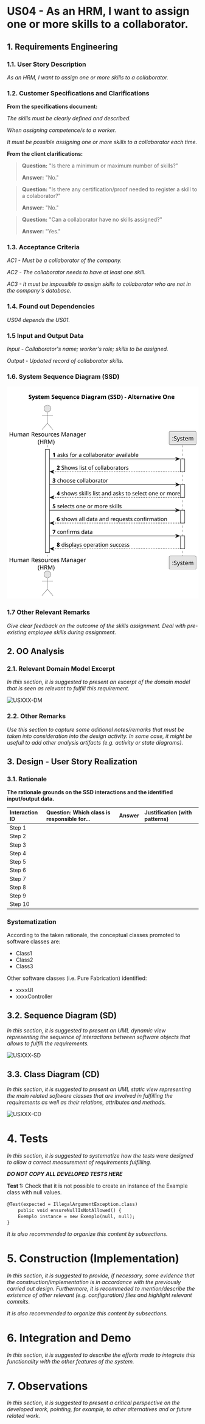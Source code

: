 # US04 - As an HRM, I want to assign one or more skills to a collaborator.




## 1. Requirements Engineering


### 1.1. User Story Description

_As an HRM, I want to assign one or more skills to a collaborator._

### 1.2. Customer Specifications and Clarifications 

**From the specifications document:**

_The skills must be clearly defined and described._

_When assigning competence/s to a worker._

_It must be possible assigning one or more skills to a collaborator each time._



**From the client clarifications:**

> **Question:** "Is there a minimum or maximum number of skills?"
>
> **Answer:** "No."

> **Question:** "Is there any certification/proof needed to register a skill to a colaborator?"
>
> **Answer:** "No."

> **Question:** "Can a collaborator have no skills assigned?"
>
> **Answer:** "Yes."

### 1.3. Acceptance Criteria

_AC1 - Must be a collaborator of the company._

_AC2 - The collaborator needs to have at least one skill._

_AC3 - It must be impossible to assign skills to collaborator who are not in the company's database._

### 1.4. Found out Dependencies

_US04 depends the US01._

### 1.5 Input and Output Data

_Input - Collaborator's name; worker's role; skills to be assigned._ 

_Output - Updated record of collaborator skills._

### 1.6. System Sequence Diagram (SSD)


![US004-SSD](svg/us004-system-sequence-diagram.svg)

### 1.7 Other Relevant Remarks

_Give clear feedback on the outcome of the skills assignment.
 Deal with pre-existing employee skills during assignment._


## 2. OO Analysis

### 2.1. Relevant Domain Model Excerpt 
_In this section, it is suggested to present an excerpt of the domain model that is seen as relevant to fulfill this requirement._ 

![USXXX-DM](svg/usXXX-domain-model.svg)

### 2.2. Other Remarks

_Use this section to capture some aditional notes/remarks that must be taken into consideration into the design activity. In some case, it might be usefull to add other analysis artifacts (e.g. activity or state diagrams)._ 


## 3. Design - User Story Realization 

### 3.1. Rationale

**The rationale grounds on the SSD interactions and the identified input/output data.**

| Interaction ID | Question: Which class is responsible for... | Answer  | Justification (with patterns)  |
|:-------------  |:--------------------- |:------------|:---------------------------- |
| Step 1  		 |							 |             |                              |
| Step 2  		 |							 |             |                              |
| Step 3  		 |							 |             |                              |
| Step 4  		 |							 |             |                              |
| Step 5  		 |							 |             |                              |
| Step 6  		 |							 |             |                              |              
| Step 7  		 |							 |             |                              |
| Step 8  		 |							 |             |                              |
| Step 9  		 |							 |             |                              |
| Step 10  		 |							 |             |                              |  

### Systematization ##

According to the taken rationale, the conceptual classes promoted to software classes are:

* Class1
* Class2
* Class3

Other software classes (i.e. Pure Fabrication) identified:

* xxxxUI  
* xxxxController

## 3.2. Sequence Diagram (SD)

_In this section, it is suggested to present an UML dynamic view representing the sequence of interactions between software objects that allows to fulfill the requirements._

![USXXX-SD](svg/usXXX-sequence-diagram.svg)

## 3.3. Class Diagram (CD)

_In this section, it is suggested to present an UML static view representing the main related software classes that are involved in fulfilling the requirements as well as their relations, attributes and methods._

![USXXX-CD](svg/usXXX-class-diagram.svg)


# 4. Tests 
_In this section, it is suggested to systematize how the tests were designed to allow a correct measurement of requirements fulfilling._ 

**_DO NOT COPY ALL DEVELOPED TESTS HERE_**

**Test 1:** Check that it is not possible to create an instance of the Example class with null values. 

	@Test(expected = IllegalArgumentException.class)
		public void ensureNullIsNotAllowed() {
		Exemplo instance = new Exemplo(null, null);
	}

_It is also recommended to organize this content by subsections._


# 5. Construction (Implementation)

_In this section, it is suggested to provide, if necessary, some evidence that the construction/implementation is in accordance with the previously carried out design. Furthermore, it is recommeded to mention/describe the existence of other relevant (e.g. configuration) files and highlight relevant commits._

_It is also recommended to organize this content by subsections._ 


# 6. Integration and Demo 

_In this section, it is suggested to describe the efforts made to integrate this functionality with the other features of the system._


# 7. Observations

_In this section, it is suggested to present a critical perspective on the developed work, pointing, for example, to other alternatives and or future related work._